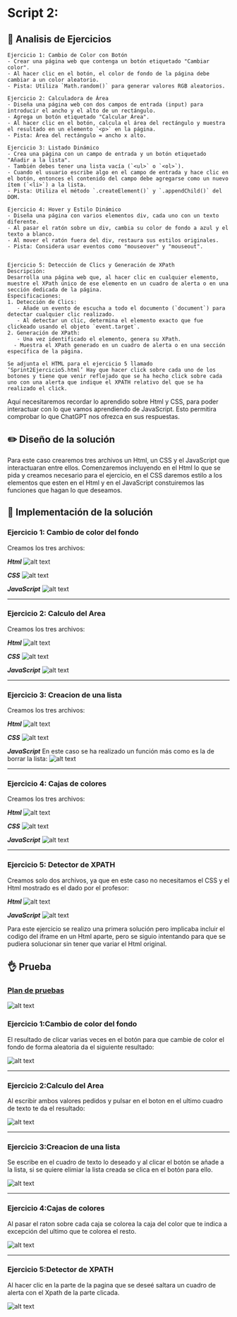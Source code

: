 # Script 2: 

## :microscope: Analisis de Ejercicios
```
Ejercicio 1: Cambio de Color con Botón
- Crear una página web que contenga un botón etiquetado "Cambiar color".
- Al hacer clic en el botón, el color de fondo de la página debe cambiar a un color aleatorio.
- Pista: Utiliza `Math.random()` para generar valores RGB aleatorios.

Ejercicio 2: Calculadora de Área
- Diseña una página web con dos campos de entrada (input) para introducir el ancho y el alto de un rectángulo.
- Agrega un botón etiquetado "Calcular Área".
- Al hacer clic en el botón, calcula el área del rectángulo y muestra el resultado en un elemento `<p>` en la página.
- Pista: Área del rectángulo = ancho x alto.

Ejercicio 3: Listado Dinámico
- Crea una página con un campo de entrada y un botón etiquetado "Añadir a la lista".
- También debes tener una lista vacía (`<ul>` o `<ol>`).
- Cuando el usuario escribe algo en el campo de entrada y hace clic en el botón, entonces el contenido del campo debe agregarse como un nuevo ítem (`<li>`) a la lista.
- Pista: Utiliza el método `.createElement()` y `.appendChild()` del DOM.

Ejercicio 4: Hover y Estilo Dinámico
- Diseña una página con varios elementos div, cada uno con un texto diferente.
- Al pasar el ratón sobre un div, cambia su color de fondo a azul y el texto a blanco.
- Al mover el ratón fuera del div, restaura sus estilos originales.
- Pista: Considera usar eventos como "mouseover" y "mouseout".


Ejercicio 5: Detección de Clics y Generación de XPath
Descripción:
Desarrolla una página web que, al hacer clic en cualquier elemento, muestre el XPath único de ese elemento en un cuadro de alerta o en una sección dedicada de la página.
Especificaciones:
1. Detección de Clics:
   - Añade un evento de escucha a todo el documento (`document`) para detectar cualquier clic realizado.
   - Al detectar un clic, determina el elemento exacto que fue clickeado usando el objeto `event.target`.
2. Generación de XPath:
   - Una vez identificado el elemento, genera su XPath.
  - Muestra el XPath generado en un cuadro de alerta o en una sección específica de la página.
  
Se adjunta el HTML para el ejercicio 5 llamado ‘Sprint2Ejercicio5.html’ Hay que hacer click sobre cada uno de los botones y tiene que venir reflejado que se ha hecho click sobre cada uno con una alerta que indique el XPATH relativo del que se ha realizado el click.
```
Aquí necesitaremos recordar lo aprendido sobre Html y CSS, para poder interactuar con lo que vamos aprendiendo de JavaScript. Esto permitira comprobar lo que ChatGPT nos ofrezca en sus respuestas.

## :pencil2: Diseño de la solución
Para este caso crearemos tres archivos un Html, un CSS y el JavaScript que interactuaran entre ellos. Comenzaremos incluyendo en el Html lo que se pida y creamos necesario para el ejercicio, en el CSS daremos estilo a los elementos que esten en el Html y en el JavaScript constuiremos las funciones que hagan lo que deseamos. 

## :key: Implementación de la solución
### Ejercicio 1: Cambio de color del fondo
Creamos los tres archivos:

***Html***
![alt text](\Ejercicio1/Recursos/Html1.png "Html")

***CSS***
![alt text](\Ejercicio1/Recursos/CSS1.png "CSS")

***JavaScript***
![alt text](\Ejercicio1/Recursos/JavaScript1.png "Html")
___

### Ejercicio 2: Calculo del Area
Creamos los tres archivos:

***Html***
![alt text](\Ejercicio2/Recursos/Html2.png "Html")

***CSS***
![alt text](\Ejercicio2/Recursos/CSS2.png "CSS")

***JavaScript***
![alt text](\Ejercicio2/Recursos/JavaScript2.png "Html")
___

### Ejercicio 3: Creacion de una lista
Creamos los tres archivos:

***Html***
![alt text](\Ejercicio3/Recursos/Html3.png "Html")

***CSS***
![alt text](\Ejercicio3/Recursos/CSS3.png "CSS")

***JavaScript***
En este caso se ha realizado un función más como es la de borrar la lista:
![alt text](\Ejercicio3/Recursos/JavaScript3.png "Html")
___

### Ejercicio 4: Cajas de colores
Creamos los tres archivos:

***Html***
![alt text](\Ejercicio4/Recursos/Html4.png "Html")

***CSS***
![alt text](\Ejercicio4/Recursos/CSS4.png "CSS")

***JavaScript***
![alt text](\Ejercicio4/Recursos/JavaScript4.png "Html")
___

### Ejercicio 5: Detector de XPATH
Creamos solo dos archivos, ya que en este caso no necesitamos el CSS y el Html mostrado es el dado por el profesor:

***Html***
![alt text](\Ejercicio5/Recursos/Html5.png "Html")

***JavaScript***
![alt text](\Ejercicio5/Recursos/JavaScript5.png "Html")

Para este ejercicio se realizo una primera solución pero implicaba incluir el codigo del iframe en un Html aparte, pero se siguio intentando para que se pudiera solucionar sin tener que variar el Html original.
## :ok_hand: Prueba
### [Plan de pruebas](https://github.com/FernandoTiradosG/DAWEC/blob/main/T1/SPRINT%202/RecursosGenerales/Test_Plan_Script2.xlsx)
![alt text](\RecursosGenerales/Test_de_prueba.png "Prueba 1")

### Ejercicio 1:Cambio de color del fondo
El resultado de clicar varias veces en el botón para que cambie de color el fondo de forma aleatoria da el siguiente resultado:

![alt text](\Ejercicio1/Recursos/Ejercicio1.gif "Prueba 1")
___
### Ejercicio 2:Calculo del Area
Al escribir ambos valores pedidos y pulsar en el boton en el ultimo cuadro de texto te da el resultado:

![alt text](\Ejercicio2/Recursos/Ejercicio2.gif "Prueba 2")
___
### Ejercicio 3:Creacion de una lista
Se escribe en el cuadro de texto lo deseado y al clicar el botón se añade a la lista, si se quiere elimiar la lista creada se clica en el botón para ello.

![alt text](\Ejercicio3/Recursos/Ejercicio3.gif "Prueba 3")
___
### Ejercicio 4:Cajas de colores
Al pasar el raton sobre cada caja se colorea la caja del color que te indica a excepción del ultimo que te colorea el resto.

![alt text](\Ejercicio4/Recursos/Ejercicio4.gif "Prueba 4")
___
### Ejercicio 5:Detector de XPATH
Al hacer clic en la parte de la pagina que se deseé saltara un cuadro de alerta con el Xpath de la parte clicada.

![alt text](\Ejercicio5/Recursos/Ejercicio5.gif "Prueba 5")